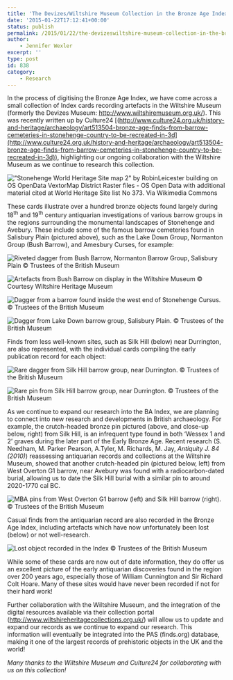 ```yaml
---
title: 'The Devizes/Wiltshire Museum Collection in the Bronze Age Index'
date: '2015-01-22T17:12:41+00:00'
status: publish
permalink: /2015/01/22/the-devizeswiltshire-museum-collection-in-the-bronze-age-index
author: 
    - Jennifer Wexler
excerpt: ''
type: post
id: 838
category:
    - Research
---
```

In the process of digitising the Bronze Age Index, we have come across a small collection of Index cards recording artefacts in the Wiltshire Museum (formerly the Devizes Museum: <http://www.wiltshiremuseum.org.uk/>). This was recently written up by Culture24 [(http://www.culture24.org.uk/history-and-heritage/archaeology/art513504-bronze-age-finds-from-barrow-cemeteries-in-stonehenge-country-to-be-recreated-in-3d](http://www.culture24.org.uk/history-and-heritage/archaeology/art513504-bronze-age-finds-from-barrow-cemeteries-in-stonehenge-country-to-be-recreated-in-3d)), highlighting our ongoing collaboration with the Wiltshire Museum as we continue to research this collection.

!["Stonehenge World Heritage Site map 2" by RobinLeicester building on OS OpenData VextorMap District Raster files - OS Open Data with additional material cited at World Heritage Site list No 373. Via Wikimedia Commons](../../../../uploads/2015/01/StonehengeWorldHeritageSitemap.png) 

These cards illustrate over a hundred bronze objects found largely during 18<sup>th</sup> and 19<sup>th</sup> century antiquarian investigations of various barrow groups in the regions surrounding the monumental landscapes of Stonehenge and Avebury. These include some of the famous barrow cemeteries found in Salisbury Plain (pictured above), such as the Lake Down Group, Normanton Group (Bush Barrow), and Amesbury Curses, for example:

![Riveted dagger from Bush Barrow, Normanton Barrow Group, Salisbury Plain © Trustees of the British Museum](../../../../uploads/2015/01/BushBarrow1.jpg)

![Artefacts from Bush Barrow on display in the Wiltshire Museum © Courtesy Wiltshire Heritage Museum](../../../../uploads/2015/01/v0_master.jpg)

![Dagger from a barrow found inside the west end of Stonehenge Cursus. © Trustees of the British Museum](../../../../uploads/2015/01/AmesburyCursus.jpg)

![Dagger from Lake Down barrow group, Salisbury Plain. © Trustees of the British Museum](../../../../uploads/2015/01/LakeBarrow1.jpg) 

Finds from less well-known sites, such as Silk Hill (below) near Durrington, are also represented, with the individual cards compiling the early publication record for each object:

![Rare dagger from Silk Hill barrow group, near Durrington. © Trustees of the British Museum](../../../../uploads/2015/01/SilkHill1.jpg) 

![Rare pin from Silk Hill barrow group, near Durrington. © Trustees of the British Museum](../../../../uploads/2015/01/SilkHill2.jpg) 

As we continue to expand our research into the BA Index, we are planning to connect into new research and developments in British archaeology. For example, the crutch-headed bronze pin pictured (above, and close-up below, right) from Silk Hill, is an infrequent type found in both ‘Wessex 1 and 2’ graves during the later part of the Early Bronze Age. Recent research (S. Needham, M. Parker Pearson, A.Tyler, M. Richards, M. Jay, *Antiquity J. 84 (2010)*) reassessing antiquarian records and collections at the Wiltshire Museum, showed that another crutch-headed pin (pictured below, left) from West Overton G1 barrow, near Avebury was found with a radiocarbon-dated burial, allowing us to date the Silk Hill burial with a similar pin to around 2020-1770 cal BC.

![MBA pins from West Overton G1 barrow (left) and Silk Hill barrow (right). © Trustees of the British Museum](../../../../uploads/2015/01/WiltsPins.jpg) 

Casual finds from the antiquarian record are also recorded in the Bronze Age Index, including artefacts which have now unfortunately been lost (below) or not well-research.

![Lost object recorded in the Index © Trustees of the British Museum](../../../../uploads/2015/01/DevStolen.jpg) 

While some of these cards are now out of date information, they do offer us an excellent picture of the early antiquarian discoveries found in the region over 200 years ago, especially those of William Cunnington and Sir Richard Colt Hoare. Many of these sites would have never been recorded if not for their hard work!

Further collaboration with the Wiltshire Museum, and the integration of the digital resources available via their collection portal (<http://www.wiltshireheritagecollections.org.uk/>) will allow us to update and expand our records as we continue to expand our research. This information will eventually be integrated into the PAS (finds.org) database, making it one of the largest records of prehistoric objects in the UK and the world!

*Many thanks to the Wiltshire Museum and Culture24 for collaborating with us on this collection!*
